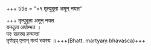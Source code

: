 +++
title = "०१ मृत्युदूता अमून् नयत"

+++
मृत्युदूता अमून् नयत  
यमदूता अपोम्भत ।  
परः सहस्रा हन्यन्तां  
तृणेढ्व् एनान् मत्यं भवस्य ॥ +++(Bhatt. martyaṃ bhavaśca)+++